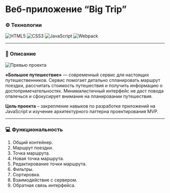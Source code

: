 # Веб-приложение “Big Trip”

### ⚙️ Технологии

![HTML5](https://img.shields.io/badge/html5-%23E34F26.svg?style=for-the-badge&logo=html5&logoColor=white)
![CSS3](https://img.shields.io/badge/css3-%231572B6.svg?style=for-the-badge&logo=css3&logoColor=white)
![JavaScript](https://img.shields.io/badge/javascript-%23323330.svg?style=for-the-badge&logo=javascript&logoColor=%23F7DF1E)
![Webpack](https://img.shields.io/badge/webpack-%238DD6F9.svg?style=for-the-badge&logo=webpack&logoColor=black)

---

### 📄 Описание

![Превью проекта](https://up.htmlacademy.ru/assets/intensives/lite-javascript-2/2/projects/big-trip/image.png?v=202302100229)

**«Большое путешествие»** — современный сервис для настоящих путешественников. Сервис помогает детально спланировать маршрут поездки, рассчитать стоимость путешествия и получить информацию о достопримечательностях. Минималистичный интерфейс не даст повода отвлечься и сфокусирует внимание на планировании путешествия.

**Цель проекта** – закрепление навыков по разработке приложений на JavaScript и изучение архитектурного паттерна проектирования MVP.

---

### 💻 Функциональность

1. Общий контейнер.
2. Маршрут поездки.
3. Точка маршрута.
4. Новая точка маршрута.
5. Редактирование точки маршрута.
6. Фильтры.
7. Сортировка.
8. Взаимодействие с сервером.
9. Обратная связь интерфейса.

